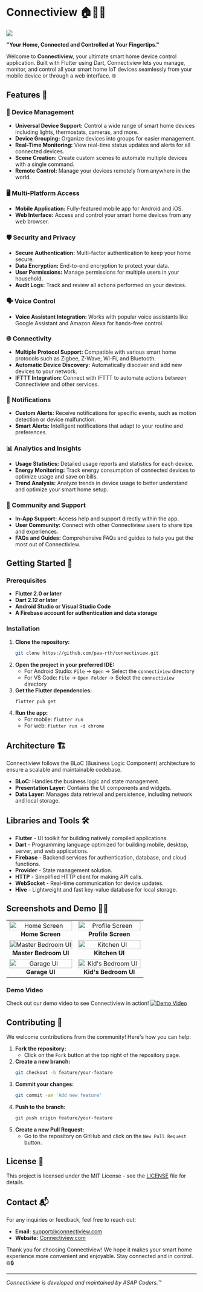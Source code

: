 # Connectiview 🏠📱💡

<img src="https://github.com/paa-rth/ConnectiView/blob/main/screenshots/ConnectiView%20Banner.png" lt="ConnectiView Banner">

**"Your Home, Connected and Controlled at Your Fingertips."**


Welcome to **Connectiview**, your ultimate smart home device control application. Built with Flutter using Dart, Connectiview lets you manage, monitor, and control all your smart home IoT devices seamlessly from your mobile device or through a web interface. 🌐



## Features 🎉

### 🌟 Device Management
- **Universal Device Support:** Control a wide range of smart home devices including lights, thermostats, cameras, and more.
- **Device Grouping:** Organize devices into groups for easier management.
- **Real-Time Monitoring:** View real-time status updates and alerts for all connected devices.
- **Scene Creation:** Create custom scenes to automate multiple devices with a single command.
- **Remote Control:** Manage your devices remotely from anywhere in the world.

### 🖥️ Multi-Platform Access
- **Mobile Application:** Fully-featured mobile app for Android and iOS.
- **Web Interface:** Access and control your smart home devices from any web browser.

### 🛡️ Security and Privacy
- **Secure Authentication:** Multi-factor authentication to keep your home secure.
- **Data Encryption:** End-to-end encryption to protect your data.
- **User Permissions:** Manage permissions for multiple users in your household.
- **Audit Logs:** Track and review all actions performed on your devices.

### 🗣️ Voice Control
- **Voice Assistant Integration:** Works with popular voice assistants like Google Assistant and Amazon Alexa for hands-free control.

### 🌐 Connectivity
- **Multiple Protocol Support:** Compatible with various smart home protocols such as Zigbee, Z-Wave, Wi-Fi, and Bluetooth.
- **Automatic Device Discovery:** Automatically discover and add new devices to your network.
- **IFTTT Integration:** Connect with IFTTT to automate actions between Connectiview and other services.

### 🔔 Notifications
- **Custom Alerts:** Receive notifications for specific events, such as motion detection or device malfunction.
- **Smart Alerts:** Intelligent notifications that adapt to your routine and preferences.

### 📊 Analytics and Insights
- **Usage Statistics:** Detailed usage reports and statistics for each device.
- **Energy Monitoring:** Track energy consumption of connected devices to optimize usage and save on bills.
- **Trend Analysis:** Analyze trends in device usage to better understand and optimize your smart home setup.

### 💬 Community and Support
- **In-App Support:** Access help and support directly within the app.
- **User Community:** Connect with other Connectiview users to share tips and experiences.
- **FAQs and Guides:** Comprehensive FAQs and guides to help you get the most out of Connectiview.

## Getting Started 🚀

### Prerequisites
- **Flutter 2.0 or later**
- **Dart 2.12 or later**
- **Android Studio or Visual Studio Code**
- **A Firebase account for authentication and data storage**

### Installation
1. **Clone the repository:**
   ```bash
   git clone https://github.com/paa-rth/connectiview.git
   ```
2. **Open the project in your preferred IDE:**
   - For Android Studio: `File` -> `Open` -> Select the `connectiview` directory
   - For VS Code: `File` -> `Open Folder` -> Select the `connectiview` directory
3. **Get the Flutter dependencies:**
   ```bash
   flutter pub get
   ```
4. **Run the app:**
   - For mobile: `flutter run`
   - For web: `flutter run -d chrome`

## Architecture 🏗️

Connectiview follows the BLoC (Business Logic Component) architecture to ensure a scalable and maintainable codebase.

- **BLoC:** Handles the business logic and state management.
- **Presentation Layer:** Contains the UI components and widgets.
- **Data Layer:** Manages data retrieval and persistence, including network and local storage.

## Libraries and Tools 🛠️

- **Flutter** - UI toolkit for building natively compiled applications.
- **Dart** - Programming language optimized for building mobile, desktop, server, and web applications.
- **Firebase** - Backend services for authentication, database, and cloud functions.
- **Provider** - State management solution.
- **HTTP** - Simplified HTTP client for making API calls.
- **WebSocket** - Real-time communication for device updates.
- **Hive** - Lightweight and fast key-value database for local storage.

## Screenshots and Demo 📸🎥

<table>
  <style>
    img.responsive {
      width: 100%;
      height: auto;
      max-width: 300px; /* Maintain the intended size on larger screens */
    }
    td {
      width: 50%; /* Make each cell take up half the width of the row */
    }
  </style>
  <tr>
    <td align="center">
      <img class="responsive" src="https://github.com/paa-rth/ConnectiView/blob/main/screenshots/one.png" alt="Home Screen"><br>
      <b>Home Screen</b>
    </td>
    <td align="center">
      <img class="responsive" src="https://github.com/paa-rth/ConnectiView/blob/main/screenshots/two.png" alt="Profile Screen"><br>
      <b>Profile Screen</b>
    </td>
  </tr>
  <tr>
    <td align="center">
      <img class="responsive" src="https://github.com/paa-rth/ConnectiView/blob/main/screenshots/three.png" alt="Master Bedroom UI"><br>
      <b>Master Bedroom UI</b>
    </td>
    <td align="center">
      <img class="responsive" src="https://github.com/paa-rth/ConnectiView/blob/main/screenshots/four.png" alt="Kitchen UI"><br>
      <b>Kitchen UI</b>
    </td>
  </tr>
  <tr>
    <td align="center">
      <img class="responsive" src="https://github.com/paa-rth/ConnectiView/blob/main/screenshots/five.png" alt="Garage UI"><br>
      <b>Garage UI</b>
    </td>
    <td align="center">
      <img class="responsive" src="https://github.com/paa-rth/ConnectiView/blob/main/screenshots/six.png" alt="Kid's Bedroom UI"><br>
      <b>Kid's Bedroom UI</b>
    </td>
  </tr>
</table>


### Demo Video
Check out our demo video to see Connectiview in action!
[![Demo Video](https://yourimageurl.com/demo-video-thumbnail.png)](https://drive.google.com/file/d/1pluw3iBT_zgighIW_r2Hs7Y8yk1UvxgY/view?usp=drive_link)

## Contributing 🤝

We welcome contributions from the community! Here's how you can help:

1. **Fork the repository:**
   - Click on the `Fork` button at the top right of the repository page.
2. **Create a new branch:**
   ```bash
   git checkout -b feature/your-feature
   ```
3. **Commit your changes:**
   ```bash
   git commit -am 'Add new feature'
   ```
4. **Push to the branch:**
   ```bash
   git push origin feature/your-feature
   ```
5. **Create a new Pull Request:**
   - Go to the repository on GitHub and click on the `New Pull Request` button.

## License 📄

This project is licensed under the MIT License - see the [LICENSE](LICENSE) file for details.

## Contact 📬

For any inquiries or feedback, feel free to reach out:

- **Email:** [support@connectiview.com](mailto:support@connectiview.com)
- **Website:** [Connectiview.com](https://connectiview.com)

Thank you for choosing Connectiview! We hope it makes your smart home experience more convenient and enjoyable. Stay connected and in control. 🌐🔒

---

*Connectiview is developed and maintained by ASAP Coders.™*
